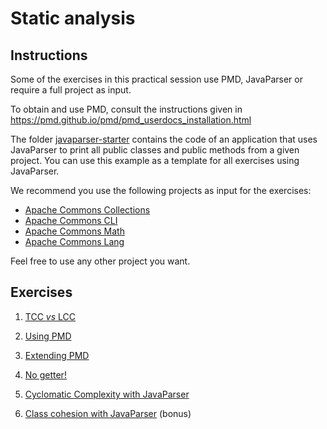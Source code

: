 # Static analysis

## Instructions

Some of the exercises in this practical session use PMD, JavaParser or require a full project as input.

To obtain and use PMD, consult the instructions given in https://pmd.github.io/pmd/pmd_userdocs_installation.html

The folder [javaparser-starter](code/javaparser-starter) contains the code of an application that uses JavaParser to print all public classes and public methods from a given project. You can use this example as a template for all exercises using JavaParser. 

We recommend you use the following projects as input for the exercises:

- [Apache Commons Collections](https://github.com/apache/commons-collections)
- [Apache Commons CLI](https://github.com/apache/commons-cli)
- [Apache Commons Math](https://github.com/apache/commons-math)
- [Apache Commons Lang](https://github.com/apache/commons-lang)

Feel free to use any other project you want.

## Exercises

1. [TCC *vs* LCC](exercises/Exercice1.md)

2. [Using PMD](exercises/Exercice2.md)

3. [Extending PMD](exercises/Exercice3.md)

4. [No getter!](exercises/Exercice4.md)

5. [Cyclomatic Complexity with JavaParser](exercises/jp-cc.md) 

6. [Class cohesion with JavaParser](exercises/jp-tcc.md) (bonus)

